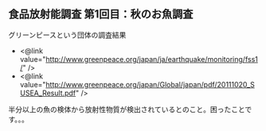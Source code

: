 ## 食品放射能調査 第1回目：秋のお魚調査

グリーンピースという団体の調査結果

* <@link value="http://www.greenpeace.org/japan/ja/earthquake/monitoring/fss1/" />
* <@link value="http://www.greenpeace.org/japan/Global/japan/pdf/20111020_SUSEA_Result.pdf" />


半分以上の魚の検体から放射性物質が検出されているとのこと。困ったことです。。。
